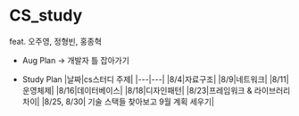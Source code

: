 # CS_study
feat. 오주영, 정형빈, 홍종혁

- Aug Plan -> 개발자 틀 잡아가기

- Study Plan
|날짜|cs스터디 주제|
|---|---|
|8/4|자료구조|
|8/9|네트워크|
|8/11|운영체제|
|8/16|데이터베이스|
|8/18|디자인패턴|
|8/23|프레임워크 & 라이브러리 차이|
|8/25, 8/30| 기술 스택들 찾아보고 9월 계획 세우기|


